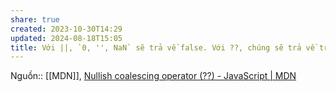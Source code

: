 ```yaml
---
share: true
created: 2023-10-30T14:29
updated: 2024-08-18T15:05
title: Với ||, `0, '', NaN` sẽ trả về false. Với ??, chúng sẽ trả về true
---
```

Nguồn:: [[MDN]], [Nullish coalescing operator (??) - JavaScript | MDN](https://developer.mozilla.org/en-US/docs/Web/JavaScript/Reference/Operators/Nullish_coalescing)